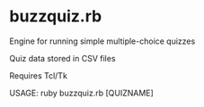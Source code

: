 # buzzquiz.rb

Engine for running simple multiple-choice quizzes

Quiz data stored in CSV files

Requires Tcl/Tk

USAGE: ruby buzzquiz.rb [QUIZNAME]
